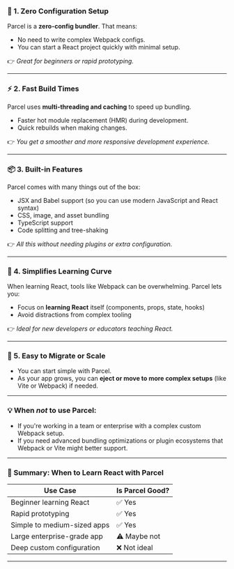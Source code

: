 
### 🔧 1. **Zero Configuration Setup**

Parcel is a **zero-config bundler**. That means:

* No need to write complex Webpack configs.
* You can start a React project quickly with minimal setup.

👉 *Great for beginners or rapid prototyping.*

---

### ⚡ 2. **Fast Build Times**

Parcel uses **multi-threading and caching** to speed up bundling.

* Faster hot module replacement (HMR) during development.
* Quick rebuilds when making changes.

👉 *You get a smoother and more responsive development experience.*

---

### 📦 3. **Built-in Features**

Parcel comes with many things out of the box:

* JSX and Babel support (so you can use modern JavaScript and React syntax)
* CSS, image, and asset bundling
* TypeScript support
* Code splitting and tree-shaking

👉 *All this without needing plugins or extra configuration.*

---

### 🧠 4. **Simplifies Learning Curve**

When learning React, tools like Webpack can be overwhelming. Parcel lets you:

* Focus on **learning React** itself (components, props, state, hooks)
* Avoid distractions from complex tooling

👉 *Ideal for new developers or educators teaching React.*

---

### 🔌 5. **Easy to Migrate or Scale**

* You can start simple with Parcel.
* As your app grows, you can **eject or move to more complex setups** (like Vite or Webpack) if needed.

---

### 💡 When *not* to use Parcel:

* If you're working in a team or enterprise with a complex custom Webpack setup.
* If you need advanced bundling optimizations or plugin ecosystems that Webpack or Vite might better support.

---

### 🧪 Summary: When to Learn React with Parcel

| Use Case                    | Is Parcel Good? |
| --------------------------- | --------------- |
| Beginner learning React     | ✅ Yes           |
| Rapid prototyping           | ✅ Yes           |
| Simple to medium-sized apps | ✅ Yes           |
| Large enterprise-grade app  | ⚠️ Maybe not    |
| Deep custom configuration   | ❌ Not ideal     |

---